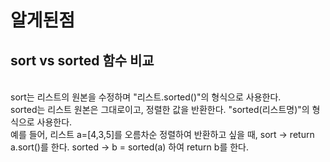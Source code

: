 # 알게된점  
## sort vs sorted 함수 비교  
<br/>
sort는 리스트의 원본을 수정하며 "리스트.sorted()"의 형식으로 사용한다.  
<br/>
sorted는 리스트 원본은 그대로이고, 정렬한 값을 반환한다. "sorted(리스트명)"의 형식으로 사용한다.  
<br/>  
예를 들어, 리스트 a=[4,3,5]를 오름차순 정렬하여 반환하고 싶을 때,  
sort -> return a.sort()를 한다.  
sorted -> b = sorted(a) 하여 return b를 한다.  
